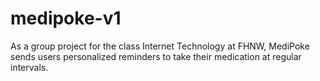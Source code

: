 # medipoke-v1
As a group project for the class Internet Technology at FHNW, MediPoke sends users personalized reminders to take their medication at regular intervals.
